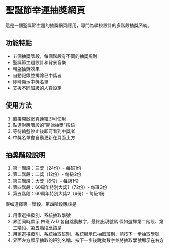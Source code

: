 # 聖誕節幸運抽獎網頁

這是一個聖誕節主題的抽獎網頁應用，專門為學校設計的多階段抽獎系統。

## 功能特點

- 五個抽獎階段，每個階段有不同的抽獎規則
- 聖誕節主題設計和背景音樂
- 輪盤抽獎效果
- 自動記錄並排除已中獎者
- 即時顯示中獎名單
- 支援不同班級的人數設定

## 使用方法

1. 直接開啟網頁連結即可使用
2. 點選對應階段的"開始抽獎"按鈕
3. 等待輪盤停止後即可看到中獎者
4. 中獎名單會自動更新在頁面上方

## 抽獎階段說明

1. 第一階段：三獎（24份）- 每班1份
2. 第二階段：二獎（12份）- 每級2份
3. 第三階段：大獎（6份）- 每級1份
4. 第四階段：60周年特別大獎1（72份）- 每班3份
5. 第五階段：60周年特別大獎2（6份）- 每級1份 

假如選擇第一階段、第四階段應該是
1. 用家選擇級別、系統抽取學號
2. 界面同時顯示 四班 A-D 各自跳動數字，最終出現號碼
假如選擇第二階段、第三階段、第五階段應該是
1. 用家選擇級別、系統抽取班別、系統顯示已抽取班別、請按下一步抽取學號
2. 界面左方顯示抽取的班別名稱、按下一步後跳動數字並將抽取學號顯示在右方